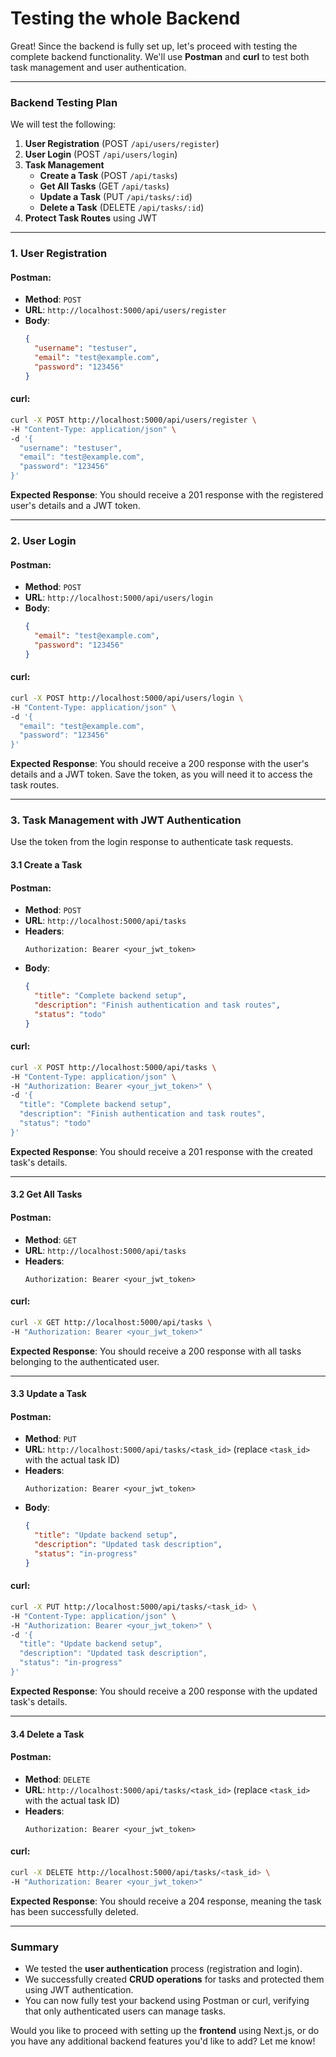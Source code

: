 # Testing the whole Backend

Great! Since the backend is fully set up, let's proceed with testing the complete backend functionality. We'll use **Postman** and **curl** to test both task management and user authentication.

---

### **Backend Testing Plan**

We will test the following:

1. **User Registration** (POST `/api/users/register`)
2. **User Login** (POST `/api/users/login`)
3. **Task Management**
   - **Create a Task** (POST `/api/tasks`)
   - **Get All Tasks** (GET `/api/tasks`)
   - **Update a Task** (PUT `/api/tasks/:id`)
   - **Delete a Task** (DELETE `/api/tasks/:id`)
4. **Protect Task Routes** using JWT

---

### **1. User Registration**

#### **Postman**:

- **Method**: `POST`
- **URL**: `http://localhost:5000/api/users/register`
- **Body**:
  ```json
  {
    "username": "testuser",
    "email": "test@example.com",
    "password": "123456"
  }
  ```

#### **curl**:

```bash
curl -X POST http://localhost:5000/api/users/register \
-H "Content-Type: application/json" \
-d '{
  "username": "testuser",
  "email": "test@example.com",
  "password": "123456"
}'
```

**Expected Response**:
You should receive a 201 response with the registered user's details and a JWT token.

---

### **2. User Login**

#### **Postman**:

- **Method**: `POST`
- **URL**: `http://localhost:5000/api/users/login`
- **Body**:
  ```json
  {
    "email": "test@example.com",
    "password": "123456"
  }
  ```

#### **curl**:

```bash
curl -X POST http://localhost:5000/api/users/login \
-H "Content-Type: application/json" \
-d '{
  "email": "test@example.com",
  "password": "123456"
}'
```

**Expected Response**:
You should receive a 200 response with the user's details and a JWT token. Save the token, as you will need it to access the task routes.

---

### **3. Task Management with JWT Authentication**

Use the token from the login response to authenticate task requests.

#### **3.1 Create a Task**

#### **Postman**:

- **Method**: `POST`
- **URL**: `http://localhost:5000/api/tasks`
- **Headers**:
  ```
  Authorization: Bearer <your_jwt_token>
  ```
- **Body**:
  ```json
  {
    "title": "Complete backend setup",
    "description": "Finish authentication and task routes",
    "status": "todo"
  }
  ```

#### **curl**:

```bash
curl -X POST http://localhost:5000/api/tasks \
-H "Content-Type: application/json" \
-H "Authorization: Bearer <your_jwt_token>" \
-d '{
  "title": "Complete backend setup",
  "description": "Finish authentication and task routes",
  "status": "todo"
}'
```

**Expected Response**:
You should receive a 201 response with the created task's details.

---

#### **3.2 Get All Tasks**

#### **Postman**:

- **Method**: `GET`
- **URL**: `http://localhost:5000/api/tasks`
- **Headers**:
  ```
  Authorization: Bearer <your_jwt_token>
  ```

#### **curl**:

```bash
curl -X GET http://localhost:5000/api/tasks \
-H "Authorization: Bearer <your_jwt_token>"
```

**Expected Response**:
You should receive a 200 response with all tasks belonging to the authenticated user.

---

#### **3.3 Update a Task**

#### **Postman**:

- **Method**: `PUT`
- **URL**: `http://localhost:5000/api/tasks/<task_id>` (replace `<task_id>` with the actual task ID)
- **Headers**:
  ```
  Authorization: Bearer <your_jwt_token>
  ```
- **Body**:
  ```json
  {
    "title": "Update backend setup",
    "description": "Updated task description",
    "status": "in-progress"
  }
  ```

#### **curl**:

```bash
curl -X PUT http://localhost:5000/api/tasks/<task_id> \
-H "Content-Type: application/json" \
-H "Authorization: Bearer <your_jwt_token>" \
-d '{
  "title": "Update backend setup",
  "description": "Updated task description",
  "status": "in-progress"
}'
```

**Expected Response**:
You should receive a 200 response with the updated task's details.

---

#### **3.4 Delete a Task**

#### **Postman**:

- **Method**: `DELETE`
- **URL**: `http://localhost:5000/api/tasks/<task_id>` (replace `<task_id>` with the actual task ID)
- **Headers**:
  ```
  Authorization: Bearer <your_jwt_token>
  ```

#### **curl**:

```bash
curl -X DELETE http://localhost:5000/api/tasks/<task_id> \
-H "Authorization: Bearer <your_jwt_token>"
```

**Expected Response**:
You should receive a 204 response, meaning the task has been successfully deleted.

---

### **Summary**

- We tested the **user authentication** process (registration and login).
- We successfully created **CRUD operations** for tasks and protected them using JWT authentication.
- You can now fully test your backend using Postman or curl, verifying that only authenticated users can manage tasks.

Would you like to proceed with setting up the **frontend** using Next.js, or do you have any additional backend features you'd like to add? Let me know!
